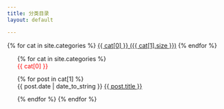```yaml
---
title: 分类目录
layout: default

---
```


 
<style type="text/css"> 
li{ 
height:30px; 
list-style-type: none; 
} 
</style> 

<div id='tag_cloud'>
{% for cat in site.categories %}
<a href="#{{ cat[0] }}" title="{{ cat[0] }}" rel="{{ cat[1].size }}">{{ cat[0] }} ({{ cat[1].size }})</a>
{% endfor %}
</div>

<ul>
{% for cat in site.categories %}
<div style="color:#FF0000">
  <li class="listing-seperator" id="{{ cat[0] }}"> {{ cat[0] }} <div></div></li>
  </div>
{% for post in cat[1] %}
  <li class="listing-item">
{{ post.date | date_to_string }}   <a href="{{ site.url }}{{ post.url }}" title="{{ post.title }}">{{ post.title }} <br /></a> 
  </li>
{% endfor %}
{% endfor %}
</ul>

<script src="/media/js/jquery.tagcloud.js" type="text/javascript" charset="utf-8"></script> 
<script language="javascript">
$.fn.tagcloud.defaults = {
    size: {start: 1, end: 1, unit: 'em'},
      color: {start: '#f8e0e6', end: '#ff3333'}
};

$(function () {
    $('#tag_cloud a').tagcloud();
});
</script>
